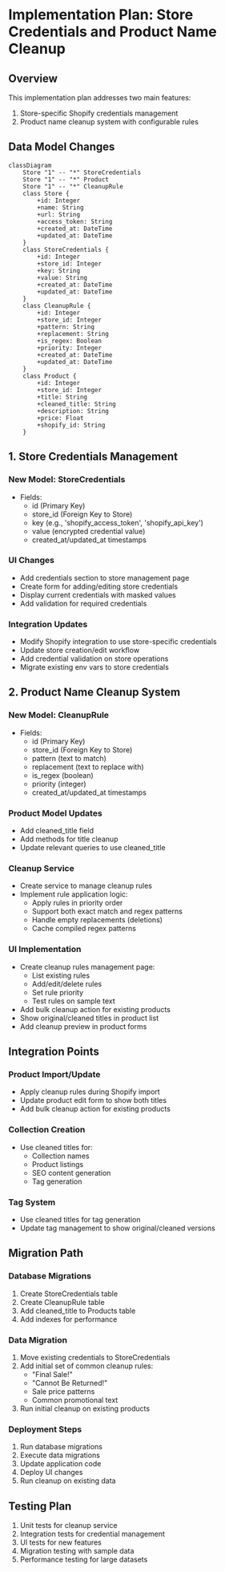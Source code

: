 # Implementation Plan: Store Credentials and Product Name Cleanup

## Overview
This implementation plan addresses two main features:
1. Store-specific Shopify credentials management
2. Product name cleanup system with configurable rules

## Data Model Changes

```mermaid
classDiagram
    Store "1" -- "*" StoreCredentials
    Store "1" -- "*" Product
    Store "1" -- "*" CleanupRule
    class Store {
        +id: Integer
        +name: String
        +url: String
        +access_token: String
        +created_at: DateTime
        +updated_at: DateTime
    }
    class StoreCredentials {
        +id: Integer
        +store_id: Integer
        +key: String
        +value: String
        +created_at: DateTime
        +updated_at: DateTime
    }
    class CleanupRule {
        +id: Integer
        +store_id: Integer
        +pattern: String
        +replacement: String
        +is_regex: Boolean
        +priority: Integer
        +created_at: DateTime
        +updated_at: DateTime
    }
    class Product {
        +id: Integer
        +store_id: Integer
        +title: String
        +cleaned_title: String
        +description: String
        +price: Float
        +shopify_id: String
    }
```

## 1. Store Credentials Management

### New Model: StoreCredentials
- Fields:
  * id (Primary Key)
  * store_id (Foreign Key to Store)
  * key (e.g., 'shopify_access_token', 'shopify_api_key')
  * value (encrypted credential value)
  * created_at/updated_at timestamps

### UI Changes
- Add credentials section to store management page
- Create form for adding/editing store credentials
- Display current credentials with masked values
- Add validation for required credentials

### Integration Updates
- Modify Shopify integration to use store-specific credentials
- Update store creation/edit workflow
- Add credential validation on store operations
- Migrate existing env vars to store credentials

## 2. Product Name Cleanup System

### New Model: CleanupRule
- Fields:
  * id (Primary Key)
  * store_id (Foreign Key to Store)
  * pattern (text to match)
  * replacement (text to replace with)
  * is_regex (boolean)
  * priority (integer)
  * created_at/updated_at timestamps

### Product Model Updates
- Add cleaned_title field
- Add methods for title cleanup
- Update relevant queries to use cleaned_title

### Cleanup Service
- Create service to manage cleanup rules
- Implement rule application logic:
  * Apply rules in priority order
  * Support both exact match and regex patterns
  * Handle empty replacements (deletions)
  * Cache compiled regex patterns

### UI Implementation
- Create cleanup rules management page:
  * List existing rules
  * Add/edit/delete rules
  * Set rule priority
  * Test rules on sample text
- Add bulk cleanup action for existing products
- Show original/cleaned titles in product list
- Add cleanup preview in product forms

## Integration Points

### Product Import/Update
- Apply cleanup rules during Shopify import
- Update product edit form to show both titles
- Add bulk cleanup action for existing products

### Collection Creation
- Use cleaned titles for:
  * Collection names
  * Product listings
  * SEO content generation
  * Tag generation

### Tag System
- Use cleaned titles for tag generation
- Update tag management to show original/cleaned versions

## Migration Path

### Database Migrations
1. Create StoreCredentials table
2. Create CleanupRule table
3. Add cleaned_title to Products table
4. Add indexes for performance

### Data Migration
1. Move existing credentials to StoreCredentials
2. Add initial set of common cleanup rules:
   - "Final Sale!"
   - "Cannot Be Returned!"
   - Sale price patterns
   - Common promotional text
3. Run initial cleanup on existing products

### Deployment Steps
1. Run database migrations
2. Execute data migrations
3. Update application code
4. Deploy UI changes
5. Run cleanup on existing data

## Testing Plan
1. Unit tests for cleanup service
2. Integration tests for credential management
3. UI tests for new features
4. Migration testing with sample data
5. Performance testing for large datasets